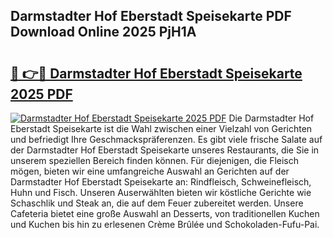 ## Darmstadter Hof Eberstadt Speisekarte PDF Download Online 2025 PjH1A

# <h2><a href="http://gc68z8f.nevu.top/?p=Darmstadter+Hof+Eberstadt+Speisekarte">🔗 👉🔴 Darmstadter Hof Eberstadt Speisekarte 2025 PDF</a></h2>

[![Darmstadter Hof Eberstadt Speisekarte 2025 PDF](https://i.imgur.com/dBaPXMq.png)](http://gc68z8f.nevu.top/?p=Darmstadter+Hof+Eberstadt+Speisekarte)
Die Darmstadter Hof Eberstadt Speisekarte ist die Wahl zwischen einer Vielzahl von Gerichten und befriedigt Ihre Geschmackspräferenzen. Es gibt viele frische Salate auf der Darmstadter Hof Eberstadt Speisekarte unseres Restaurants, die Sie in unserem speziellen Bereich finden können. Für diejenigen, die Fleisch mögen, bieten wir eine umfangreiche Auswahl an Gerichten auf der Darmstadter Hof Eberstadt Speisekarte an: Rindfleisch, Schweinefleisch, Huhn und Fisch. Unseren Auserwählten bieten wir köstliche Gerichte wie Schaschlik und Steak an, die auf dem Feuer zubereitet werden. Unsere Cafeteria bietet eine große Auswahl an Desserts, von traditionellen Kuchen und Kuchen bis hin zu erlesenen Crème Brûlée und Schokoladen-Fufu-Pai.
